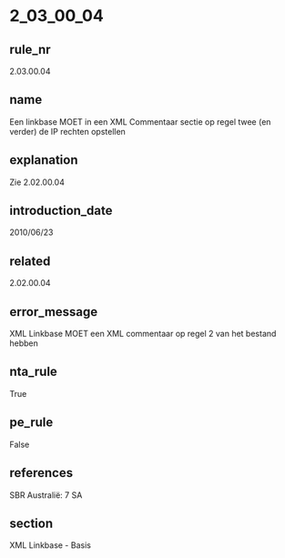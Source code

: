 # 2_03_00_04

## rule_nr
2.03.00.04

## name
Een linkbase MOET in een XML Commentaar sectie op regel twee (en verder) de IP rechten opstellen

## explanation
Zie 2.02.00.04

## introduction_date
2010/06/23

## related
2.02.00.04

## error_message
XML Linkbase MOET een XML commentaar op regel 2 van het bestand hebben

## nta_rule
True

## pe_rule
False

## references
SBR Australië: 7 SA

## section
XML Linkbase - Basis

